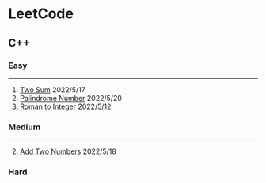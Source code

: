 # LeetCode

## C++

### Easy

---
1. [Two Sum](https://leetcode.com/problems/two-sum) 2022/5/17
9. [Palindrome Number](https://leetcode.com/problems/palindrome-number) 2022/5/20
13. [Roman to Integer](https://leetcode.com/problems/roman-to-integer) 2022/5/12

### Medium

---
2. [Add Two Numbers](https://leetcode.com/problems/add-two-numbers) 2022/5/18

### Hard